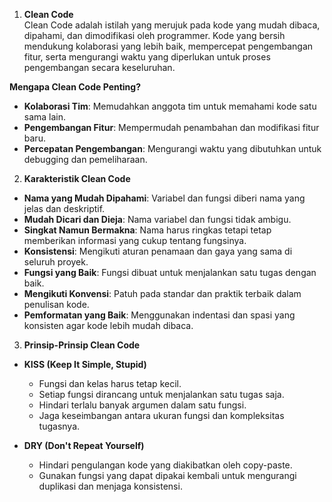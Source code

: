 1. **Clean Code**  
Clean Code adalah istilah yang merujuk pada kode yang mudah dibaca, dipahami, dan dimodifikasi oleh programmer. Kode yang bersih mendukung kolaborasi yang lebih baik, mempercepat pengembangan fitur, serta mengurangi waktu yang diperlukan untuk proses pengembangan secara keseluruhan.

**Mengapa Clean Code Penting?**  
- **Kolaborasi Tim**: Memudahkan anggota tim untuk memahami kode satu sama lain.
- **Pengembangan Fitur**: Mempermudah penambahan dan modifikasi fitur baru.
- **Percepatan Pengembangan**: Mengurangi waktu yang dibutuhkan untuk debugging dan pemeliharaan.

2. **Karakteristik Clean Code**  
- **Nama yang Mudah Dipahami**: Variabel dan fungsi diberi nama yang jelas dan deskriptif.
- **Mudah Dicari dan Dieja**: Nama variabel dan fungsi tidak ambigu.
- **Singkat Namun Bermakna**: Nama harus ringkas tetapi tetap memberikan informasi yang cukup tentang fungsinya.
- **Konsistensi**: Mengikuti aturan penamaan dan gaya yang sama di seluruh proyek.
- **Fungsi yang Baik**: Fungsi dibuat untuk menjalankan satu tugas dengan baik.
- **Mengikuti Konvensi**: Patuh pada standar dan praktik terbaik dalam penulisan kode.
- **Pemformatan yang Baik**: Menggunakan indentasi dan spasi yang konsisten agar kode lebih mudah dibaca.

3. **Prinsip-Prinsip Clean Code**  
- **KISS (Keep It Simple, Stupid)**  
  - Fungsi dan kelas harus tetap kecil.
  - Setiap fungsi dirancang untuk menjalankan satu tugas saja.
  - Hindari terlalu banyak argumen dalam satu fungsi.
  - Jaga keseimbangan antara ukuran fungsi dan kompleksitas tugasnya.

- **DRY (Don't Repeat Yourself)**  
  - Hindari pengulangan kode yang diakibatkan oleh copy-paste.
  - Gunakan fungsi yang dapat dipakai kembali untuk mengurangi duplikasi dan menjaga konsistensi.